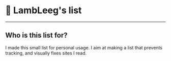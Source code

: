# 🌚 LambLeeg's list
___

## Who is this list for?

I made this small list for personal usage. I aim at making a list that prevents tracking, and visually fixes sites I read.
